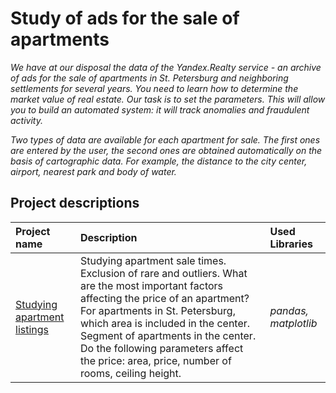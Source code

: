 # Study of ads for the sale of apartments

*We have at our disposal the data of the Yandex.Realty service - an archive of ads for the sale of apartments in St. Petersburg and neighboring settlements for several years. You need to learn how to determine the market value of real estate. Our task is to set the parameters. This will allow you to build an automated system: it will track anomalies and fraudulent activity.*

*Two types of data are available for each apartment for sale. The first ones are entered by the user, the second ones are obtained automatically on the basis of cartographic data. For example, the distance to the city center, airport, nearest park and body of water.*

## Project descriptions



| Project name | Description | Used Libraries |
| :--------------------- | :--------------------- | :--------------------- |
| [Studying apartment listings](https://github.com/limenbah/Sales-of-apartments-research/tree/main/Sales-of-apartments-research) |Studying apartment sale times. Exclusion of rare and outliers. What are the most important factors affecting the price of an apartment? For apartments in St. Petersburg, which area is included in the center. Segment of apartments in the center. Do the following parameters affect the price: area, price, number of rooms, ceiling height. | *pandas, matplotlib* |
